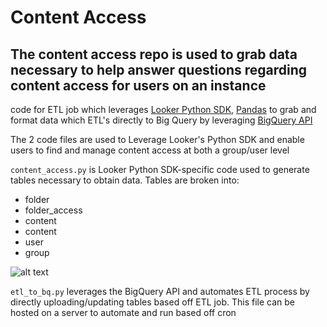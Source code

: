 # Content Access 
## The content access repo is used to grab data necessary to help answer questions regarding content access for users on an instance

code for ETL job which leverages [Looker Python SDK](https://pypi.org/project/looker-sdk/), [Pandas](https://pandas.pydata.org/) to grab and format data which ETL's directly to Big Query by leveraging [BigQuery API](https://cloud.google.com/bigquery/docs/reference/rest) 

The 2 code files are used to Leverage Looker's Python SDK and enable users to find and manage content access at both a group/user level

`content_access.py` is Looker Python SDK-specific code used to generate tables necessary to obtain data. 
Tables are broken into:

- folder
- folder_access
- content
- content
- user
- group


![alt text](https://ibb.co/r7ymNDk)


`etl_to_bq.py` leverages the BigQuery API and automates ETL process by directly uploading/updating tables based off ETL job. This file can be hosted on a server to automate and run based off cron
